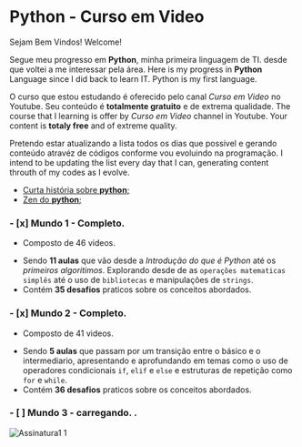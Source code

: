 # Python  - Curso em Video

Sejam Bem Vindos!
Welcome!

Segue meu progresso em **Python**, minha primeira linguagem de TI. desde que voltei a me interessar pela área.
Here is my progress in **Python** Language since I did back to learn IT. Python is my first language.

O curso que estou estudando é oferecido pelo canal *Curso em Video* no Youtube. Seu conteúdo é **totalmente gratuito** e de extrema qualidade.
The course that I learning is offer by *Curso em Video* channel in Youtube. Your content is **totaly free** and of extreme quality.

Pretendo estar atualizando a lista todos os dias que possivel e gerando conteúdo atravéz de códigos conforme vou evoluindo na programação.
I intend to be updating the list every day that I can, generating content throuth of my codes as I evolve.

* [Curta história sobre **python**;](https://github.com/duartecgustavo/Python-Progress/blob/master/short-history-python.md)
* [Zen do **python**;](https://github.com/duartecgustavo/Python-Progress/blob/master/zen-of-python.md)

### - [x] Mundo 1 - Completo.
   * Composto de 46 videos.
   - Sendo **11 aulas** que vão desde a *Introdução do que é Python* até os *primeiros algoritimos*. Explorando desde de as `operações matematicas simplês` até o uso de
   `bibliotecas` e manipulações de `strings`.
   - Contém **35 desafios** praticos sobre os conceitos abordados.
   
### - [x] Mundo 2 - Completo.
   *  Composto de 41 videos.
   - Sendo **5 aulas** que passam por um transição entre o básico e o intermediario, apresentando e aprofundando em temas como o uso de
   operadores condicionais `if`, `elif` e `else` e estruturas de repetição como `for` e `while`.
   - Contém **36 desafios** praticos sobre os conceitos abordados.

### - [ ] Mundo 3 - carregando. . 

![Assinatura1 1](https://user-images.githubusercontent.com/65131471/84540714-5a820e00-accc-11ea-9ad4-57ef348ead4b.jpg)
